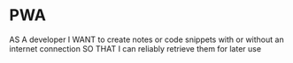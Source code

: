 # PWA
AS A developer
I WANT to create notes or code snippets with or without an internet connection
SO THAT I can reliably retrieve them for later use